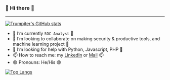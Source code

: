 ### 👋 Hi there 👋

---

[![Trumpiter's GitHub stats](https://github-readme-stats.vercel.app/api?username=Trumpiter-max&count_private=true&show_icons=true&theme=dracula)](https://github.com/anuraghazra/github-readme-stats)

- 🌱 I’m currently `SOC Analyst` 🌱
- 👯 I’m looking to collaborate on making security & productive tools, and machine learning project 👯
- 🤔 I’m looking for help with Python, Javascript, PHP 🤔
- 📫 How to reach me: my [LinkedIn](https://www.linkedin.com/in/hunglehuy03/) or [Mail](hungle@xelvis64.tech) 📫
- 😄 Pronouns: He/His 😄

[![Top Langs](https://github-readme-stats.vercel.app/api/top-langs/?username=Trumpiter-max&layout=compact)](https://github.com/anuraghazra/github-readme-stats)
